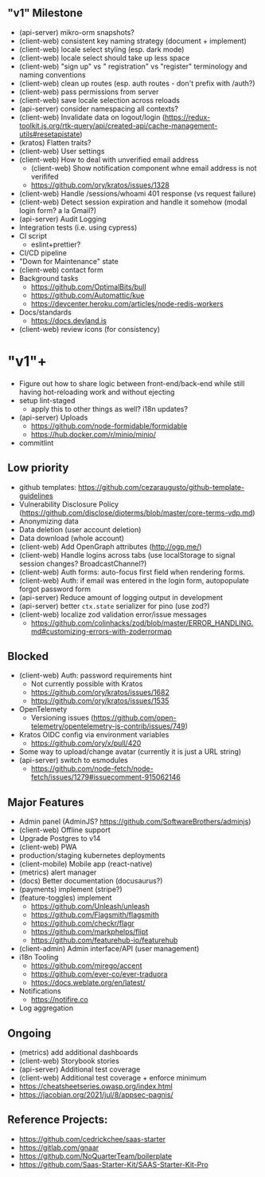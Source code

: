 ## "v1" Milestone

- (api-server) mikro-orm snapshots?
- (client-web) consistent key naming strategy (document + implement)
- (client-web) locale select styling (esp. dark mode)
- (client-web) locale select should take up less space
- (client-web) "sign up" vs " registration" vs "register" terminology and naming conventions
- (client-web) clean up routes (esp. auth routes - don't prefix with /auth?)
- (client-web) pass permissions from server
- (client-web) save locale selection across reloads
- (api-server) consider namespacing all contexts?
- (client-web) Invalidate data on logout/login (https://redux-toolkit.js.org/rtk-query/api/created-api/cache-management-utils#resetapistate)
- (kratos) Flatten traits?
- (client-web) User settings
- (client-web) How to deal with unverified email address
  - (client-web) Show notification component whne email address is not verififed
  - https://github.com/ory/kratos/issues/1328
- (client-web) Handle /sessions/whoami 401 response (vs request failure)
- (client-web) Detect session expiration and handle it somehow (modal login form? a la Gmail?)
- (api-server) Audit Logging
- Integration tests (i.e. using cypress)
- CI script
  - eslint+prettier?
- CI/CD pipeline
- "Down for Maintenance" state
- (client-web) contact form
- Background tasks
  - https://github.com/OptimalBits/bull
  - https://github.com/Automattic/kue
  - https://devcenter.heroku.com/articles/node-redis-workers
- Docs/standards
  - https://docs.devland.is
- (client-web) review icons (for consistency)

# "v1"+

- Figure out how to share logic between front-end/back-end while still having hot-reloading work and without ejecting
- setup lint-staged
  - apply this to other things as well? i18n updates?
- (api-server) Uploads
  - https://github.com/node-formidable/formidable
  - https://hub.docker.com/r/minio/minio/
- commitlint

## Low priority

- github templates: https://github.com/cezaraugusto/github-template-guidelines
- Vulnerability Disclosure Policy (https://github.com/disclose/dioterms/blob/master/core-terms-vdp.md)
- Anonymizing data
- Data deletion (user account deletion)
- Data download (whole account)
- (client-web) Add OpenGraph attributes (http://ogp.me/)
- (client-web) Handle logins across tabs (use localStorage to signal session changes? BroadcastChannel?)
- (client-web) Auth forms: auto-focus first field when rendering forms.
- (client-web) Auth: if email was entered in the login form, autopopulate forgot password form
- (api-server) Reduce amount of logging output in development
- (api-server) better `ctx.state` serializer for pino (use zod?)
- (client-web) localize zod validation error/issue messages
  - https://github.com/colinhacks/zod/blob/master/ERROR_HANDLING.md#customizing-errors-with-zoderrormap

## Blocked

- (client-web) Auth: password requirements hint
  - Not currently possible with Kratos
  - https://github.com/ory/kratos/issues/1682
  - https://github.com/ory/kratos/issues/1535
- OpenTelemety
  - Versioning issues (https://github.com/open-telemetry/opentelemetry-js-contrib/issues/749)
- Kratos OIDC config via environment variables
  - https://github.com/ory/x/pull/420
- Some way to upload/change avatar (currently it is just a URL string)
- (api-server) switch to esmodules
  - https://github.com/node-fetch/node-fetch/issues/1279#issuecomment-915062146

## Major Features

- Admin panel (AdminJS? https://github.com/SoftwareBrothers/adminjs)
- (client-web) Offline support
- Upgrade Postgres to v14
- (client-web) PWA
- production/staging kubernetes deployments
- (client-mobile) Mobile app (react-native)
- (metrics) alert manager
- (docs) Better documentation (docusaurus?)
- (payments) implement (stripe?)
- (feature-toggles) implement
  - https://github.com/Unleash/unleash
  - https://github.com/Flagsmith/flagsmith
  - https://github.com/checkr/flagr
  - https://github.com/markphelps/flipt
  - https://github.com/featurehub-io/featurehub
- (client-admin) Admin interface/API (user management)
- i18n Tooling
  - https://github.com/mirego/accent
  - https://github.com/ever-co/ever-traduora
  - https://docs.weblate.org/en/latest/
- Notifications
  - https://notifire.co
- Log aggregation

## Ongoing

- (metrics) add additional dashboards
- (client-web) Storybook stories
- (api-server) Additional test coverage
- (client-web) Additional test coverage + enforce minimum
- https://cheatsheetseries.owasp.org/index.html
- https://jacobian.org/2021/jul/8/appsec-pagnis/

## Reference Projects:

- https://github.com/cedrickchee/saas-starter
- https://gitlab.com/gnaar
- https://github.com/NoQuarterTeam/boilerplate
- https://github.com/Saas-Starter-Kit/SAAS-Starter-Kit-Pro
